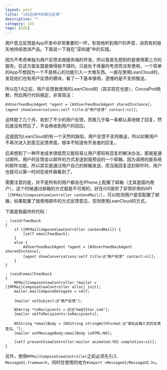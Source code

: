 ```yaml
---
layout: post
title: "iOS应用中的意见反馈"
description: ""
category: iOS 
tags: [iOS]
---
```



用户意见反馈是App开发中非常重要的一环，有效地听到用户的声音，进而有的放矢地持续改进产品。下面说一下我在“深圳通”中的实践。

<!--more-->

因为不考虑单独为用户反馈去做服务端的开发，所以我首先想到的是使用第三方的服务。在这方面友盟是做得挺不错的，只是处于体量的考虑而没有使用，一个简单的App不想因为一个不是核心的功能引入一大堆东西。一直在使用LeanCloud的，发现他们也有用户反馈的模块，看了一下基本够用，遗憾的是不支持推送。

所以在1.6之前，用户反馈我使用的LeanCloud的（其实现在也是），CocoaPod依赖，然后两行代码搞定，非常简洁：

```objc
AVUserFeedbackAgent *agent = [AVUserFeedbackAgent sharedInstance];
[agent showConversations:self title:@"用户反馈" contact:nil];
```
    
这样跑了几个月，收到了不少的用户反馈，而我几乎每一条都认真地做了回复，然后就没有然后了，不会再收到用户的回应。

这是因为LeanCloud的有一个天然的缺陷，用户反馈不支持推送，所以如果用户不再次进入到意见反馈界面，根本不知道有开发者的回复。

后来想到了一种开发成本很低而又能轻易让用户感知有回复的解决办法，那就是通过邮件。用户的反馈会以邮件的方式发送到我预设的一个邮箱，因为调用的是系统的邮件功能，所以其实是通过用户自己的邮箱发送，而当我回复这封邮件时，用户也就可以第一时间在收件箱看到了。

需要注意的是，并不是所有的用户都会在iPhone上配置了邮箱（尤其是国内用户），这个时候通过邮箱的方式就是不可用的，好在iOS提供了非常好用的API（`[MFMailComposeViewController canSendMail]`），可以检测用户是否配置了邮箱，如果配置了就使用邮件的方式反馈意见，否则使用LeanCloud的方式。

下面是我最终的代码：
```objc
- (void)feedback
{
    if ([MFMailComposeViewController canSendMail]) {
        [self emailFeedback];
    }
    else {
        AVUserFeedbackAgent *agent = [AVUserFeedbackAgent sharedInstance];
        [agent showConversations:self title:@"用户反馈" contact:nil];
    }
}

- (void)emailFeedback
{
    MFMailComposeViewController *mailer = [[MFMailComposeViewController alloc] init];
    mailer.mailComposeDelegate = self;
    
    [mailer setSubject:@"用户反馈"];
    
    NSArray *toRecipients = @[@"me@15tar.com"];
    [mailer setToRecipients:toRecipients];
    
    NSString *emailBody = [NSString stringWithFormat:@"请在此输入您的反馈意见。"];
    [mailer setMessageBody:emailBody isHTML:NO];
    
    [self presentViewController:mailer animated:YES completion:nil];
}
```
    
另外，使用`MFMailComposeViewController`之前必须先引入`MessageUI.framework`，同时在使用的地方`#import <MessageUI/MessageUI.h>`。
